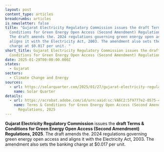 ```yaml
---
layout: post
content_type: articles
breadcrumbs: articles
is_newsletter: false
title: "Gujarat Electricity Regulatory Commission issues the draft Terms &
  Conditions for Green Energy Open Access (Second Amendment) Regulations, 2025.
  The draft amends the. 2024 regulations governing green energy open access and
  aligns it with the Electricity Act, 2003. The amendment also sets the banking
  charge at $0.017 per unit. "
short_title: Gujarat Electricity Regulatory Commission issues the draft Terms &
  Conditions for Green Energy Open Access (Second Amendment) Regulations, 2025.
date: 2025-01-29T00:00:00.000Z
states:
  - Gujarat
sectors:
  - Climate Change and Energy
sources:
  - url: https://solarquarter.com/2025/01/27/gujarat-electricity-regulatory-commission-proposes-amendments-to-green-energy-open-access-regulations-2025/
    name: Solar Quarter
details:
  - url: https://acrobat.adobe.com/id/urn:aaid:sc:VA6C2:5f9777e2-0575-45a5-b43e-083f6511b477
    name: Terms & Conditions for Green Energy Open Access (Second Amendment)
      Regulations, 2025
---
```

**Gujarat Electricity Regulatory Commission** issues the **draft Terms & Conditions for Green Energy Open Access (Second Amendment) Regulations, 2025**. The draft amends the. 2024 regulations governing green energy open access and aligns it with the Electricity Act, 2003. The amendment also sets the banking charge at $0.017 per unit.
